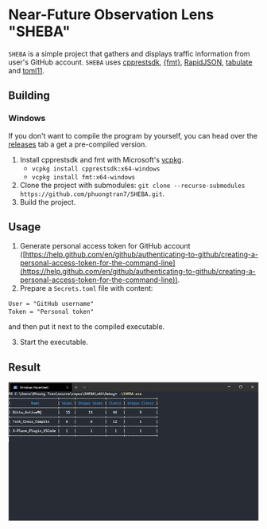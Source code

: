 # Near-Future Observation Lens "SHEBA"

`SHEBA` is a simple project that gathers and displays traffic information from user's GitHub account. `SHEBA` uses [cpprestsdk](https://github.com/Microsoft/cpprestsdk), [{fmt}](https://github.com/fmtlib/fmt), [RapidJSON](https://github.com/Tencent/rapidjson), [tabulate](https://github.com/p-ranav/tabulate) and [toml11](https://github.com/ToruNiina/toml11).

## Building
### Windows

If you don't want to compile the program by yourself, you can head over the [releases](https://github.com/phuongtran7/SHEBA/releases) tab a get a pre-compiled version.

1. Install cpprestsdk and fmt with Microsoft's <a href="https://github.com/Microsoft/vcpkg">vcpkg</a>.
    * `vcpkg install cpprestsdk:x64-windows`
    * `vcpkg install fmt:x64-windows`
2. Clone the project with submodules: `git clone --recurse-submodules https://github.com/phuongtran7/SHEBA.git`.
3. Build the project.

## Usage
1. Generate personal access token for GitHub account ([https://help.github.com/en/github/authenticating-to-github/creating-a-personal-access-token-for-the-command-line](https://help.github.com/en/github/authenticating-to-github/creating-a-personal-access-token-for-the-command-line)).
2. Prepare a `Secrets.toml` file with content:
```
User = "GitHub username"
Token = "Personal token"
```
and then put it next to the compiled executable.

3. Start the executable.

## Result

![](/Image/SHEBA.JPG)
